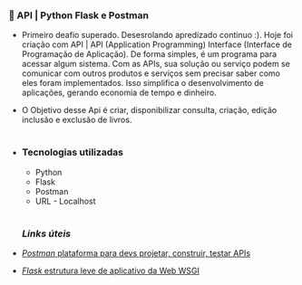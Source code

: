  ### ​:open_book: API | Python Flask e Postman  ### 
- Primeiro deafio superado. Desesrolando apredizado continuo :). Hoje foi criação com API | API (Application Programming) Interface (Interface de Programação de Aplicação). De forma simples, é um programa para acessar algum sistema. Com as APIs, sua solução ou serviço podem se comunicar com outros produtos e serviços sem precisar saber como eles foram implementados. Isso simplifica o desenvolvimento de aplicações, gerando economia de tempo e dinheiro.
- O Objetivo desse Api é criar, disponibilizar consulta, criação, edição inclusão e exclusão de livros.
- #

  ### Tecnologias utilizadas
    
  - Python
  - Flask
  - Postman
  - URL - Localhost
  #
  
   ###  ***Links úteis*** 
    
 - [*Postman* plataforma para devs projetar, construir, testar APIs](https://www.postman.com/downloads//)
 - [*Flask* estrutura leve de aplicativo da Web WSGI](https://pypi.org/project/Flask///)

